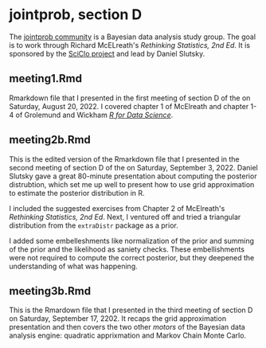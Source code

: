 # jointprob, section D

The [jointprob community](https://scicloj.github.io/docs/community/groups/jointprob/) is a Bayesian data analysis study group.
The goal is to work through Richard McELreath's *Rethinking Statistics, 2nd Ed*.
It is sponsored by the [SciClo project](https://scicloj.github.io) and lead by Daniel Slutsky.

## meeting1.Rmd

Rmarkdown file that I presented in the first meeting of section D of the on Saturday, August 20, 2022. 
I covered chapter 1 of McElreath and chapter 1-4 of Grolemund and Wickham [*R for Data Science*](https://bookdown.org/roy_schumacher/r4ds/).

## meeting2b.Rmd

This is the edited version of the Rmarkdown file that I presented in the second meeting of section D of the on Saturday, September 3, 2022. 
Daniel Slutsky gave a great 80-minute presentation about computing the posterior distrubtion, which set me up well to present how to use grid approximation to estimate the posterior distribution in R.

I included the suggested exercises from Chapter 2 of McElreath's *Rethinking Statistics, 2nd Ed*. 
Next, I ventured off and tried a triangular distribution from the `extraDistr` package as a prior.

I added some embelleshments like normalization of the prior and summing of the prior and the likelihood as saniety checks.
These embellishments were not required to compute the correct posterior, but they deepened the understanding of what was happening.

## meeting3b.Rmd

This is the Rmardown file that I presented in the third meeting of section D on Saturday, September 17, 2202.
It recaps the grid approximation presentation and then covers the two other *motors* of the Bayesian data analysis engine: quadratic apprixmation and Markov Chain Monte Carlo.

